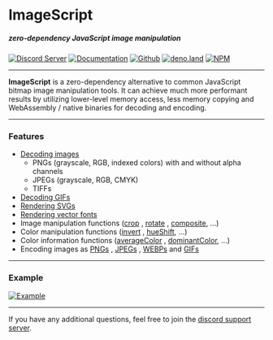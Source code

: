 # ImageScript
##### zero-dependency JavaScript image manipulation
[![Discord Server](https://img.shields.io/discord/691713541262147687.svg?label=Discord&logo=discord&logoColor=ffffff&color=7389D8&labelColor=6A7EC2&style=for-the-badge)](https://discord.gg/8hPrwAH)
[![Documentation](https://img.shields.io/badge/Documentation-informational?style=for-the-badge)](https://imagescript.matmen.dev/)
[![Github](https://img.shields.io/badge/Github-Repository-181717?logo=github&style=for-the-badge)](https://github.com/matmen/ImageScript)
[![deno.land](https://shields.io/badge/deno.land-gray?logo=deno&style=for-the-badge)](https://deno.land/x/imagescript)
[![NPM](https://nodei.co/npm/imagescript.png)](https://www.npmjs.com/package/imagescript)

---

**ImageScript** is a zero-dependency alternative to common JavaScript bitmap image manipulation tools. It can achieve
much more performant results by utilizing lower-level memory access, less memory copying and WebAssembly / native
binaries for decoding and encoding.

---

### Features

- [Decoding images](https://imagescript.matmen.dev/Image.html#.decode)
  - PNGs (grayscale, RGB, indexed colors) with and without alpha channels
  - JPEGs (grayscale, RGB, CMYK)
  - TIFFs
- [Decoding GIFs](https://imagescript.matmen.dev/GIF.html#.decode)
- [Rendering SVGs](https://imagescript.matmen.dev/Image.html#.renderSVG)
- [Rendering vector fonts](https://imagescript.matmen.dev/Image.html#.renderText)
- Image manipulation functions ([crop](https://imagescript.matmen.dev/Image.html#crop)
  , [rotate](https://imagescript.matmen.dev/Image.html#rotate)
  , [composite](https://imagescript.matmen.dev/Image.html#composite), ...)
- Color manipulation functions ([invert](https://imagescript.matmen.dev/Image.html##invert)
  , [hueShift](https://imagescript.matmen.dev/Image.html##hueshift), ...)
- Color information functions ([averageColor](https://imagescript.matmen.dev/Image.html#averageColor)
  , [dominantColor](https://imagescript.matmen.dev/Image.html#dominantColor), ...)
- Encoding images as [PNGs](https://imagescript.matmen.dev/Image.html#encode)
  , [JPEGs](https://imagescript.matmen.dev/Image.html#encodejpeg)
  , [WEBPs](https://imagescript.matmen.dev/Image.html#encodeWEBP)
  and [GIFs](https://imagescript.matmen.dev/GIF.html#encode)

---

### Example

[![Example](https://github.com/matmen/ImageScript/raw/master/tests/targets/readme.png)](https://github.com/matmen/ImageScript/blob/master/tests/readme.js)

---

If you have any additional questions, feel free to join the [discord support server](https://discord.gg/8hPrwAH).
